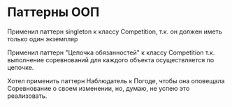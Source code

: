 # Паттерны ООП

Применил паттерн singleton к классу Сompetition, т.к. он должен иметь только
один экземпляр

Применил паттерн "Цепочка обязанностей" к классу Competition т.к.
выполнение соревнований для каждого объекта осуществляется по цепочке.

Хотел применить паттерн Наблюдатель к Погоде, чтобы она оповещала 
Соревнование о своем изменении, но, думаю, не успею это реализовать. 